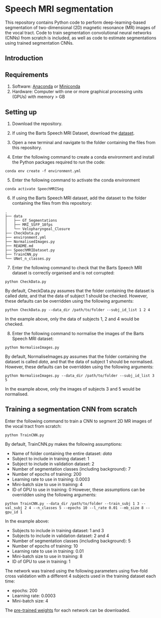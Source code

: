 # Speech MRI segmentation
This repository contains Python code to perform deep-learning-based segmentation of two-dimensional (2D) magnetic resonance (MR) images of the vocal tract. Code to train segmentation convolutional neural networks (CNNs) from scratch is included, as well as code to estimate segmentations using trained segmentation CNNs. 

## Introduction



## Requirements

1. Software: [Anaconda](https://www.anaconda.com/products/distribution) or [Miniconda](https://docs.conda.io/en/latest/miniconda.html)
2. Hardware: Computer with one or more graphical processing units (GPUs) with memory > GB

## Setting up

1. Download the repository.

2. If using the Barts Speech MRI Dataset, download the [dataset](https://zenodo.org/record/7595164).

3. Open a new terminal and navigate to the folder containing the files from this repository.

4. Enter the following command to create a conda environment and install the Python packages required to run the code:
```
conda env create -f environment.yml
```
5. Enter the following command to activate the conda environment
```
conda activate SpeechMRISeg
```
6. If using the Barts Speech MRI dataset, add the dataset to the folder containing the files from this repository:
```
.
├── data
│   ├── GT_Segmentations
│   ├── MRI_SSFP_10fps
│   └── Velopharyngeal_Closure
├── CheckData.py
├── environment.yml
├── NormalisedImages.py
├── README.md
├── SpeechMRIDataset.py
├── TrainCNN.py
└── UNet_n_classes.py
```
7. Enter the following command to check that the Barts Speech MRI dataset is correctly organised and is not corrupted:
```
python CheckData.py
```
By default, CheckData.py assumes that the folder containing the dataset is called *data*, and that the data of subject 1 should be checked. However, these defaults can be overridden using the following arguments:
```
python CheckData.py --data_dir /path/to/folder --subj_id_list 1 2 4
```
In the example above, only the data of subjects 1, 2 and 4 would be checked.

8. Enter the following command to normalise the images of the Barts Speech MRI dataset:
```
python NormaliseImages.py
```
By default, NormaliseImages.py assumes that the folder containing the dataset is called *data*, and that the data of subject 1 should be normalised. However, these defaults can be overridden using the following arguments:
```
python NormaliseImages.py --data_dir /path/to/folder --subj_id_list 3 5
```
In the example above, only the images of subjects 3 and 5 would be normalised.

## Training a segmentation CNN from scratch
Enter the following command to train a CNN to segment 2D MR images of the vocal tract from scratch:
```
python TrainCNN.py
```
By default, TrainCNN.py makes the following assumptions:
- Name of folder containing the entire dataset: *data*
- Subject to include in training dataset: 1
- Subject to include in validation dataset: 2
- Number of segmentation classes (including background): 7
- Number of epochs of training: 200
- Learning rate to use in training: 0.0003
- Mini-batch size to use in training: 4
- ID of GPU to use in training: 0
However, these assumptions can be overridden using the following arguments:
```
python TrainCNN.py --data_dir /path/to/folder --train_subj 1 3 --val_subj 2 4 --n_classes 5 --epochs 10 --l_rate 0.01 --mb_size 8 --gpu_id 1
```
In the example above:
- Subjects to include in training dataset: 1 and 3
- Subjects to include in validation dataset: 2 and 4
- Number of segmentation classes (including background): 5
- Number of epochs of training: 10
- Learning rate to use in training: 0.01
- Mini-batch size to use in training: 8
- ID of GPU to use in training: 1

The network was trained using the following parameters using five-fold cross validation with a different 4 subjects used in the training dataset each time:
- epochs: 200
- Learning rate: 0.0003
- Mini-batch size: 4

The [pre-trained weights](https://drive.google.com/drive/folders/1f9OLQkovyrQJv1TCNO5k2peT2HJYt5Nb?usp=sharing) for each network can be downloaded.
